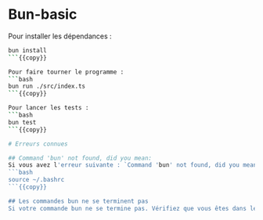 # Bun-basic

Pour installer les dépendances :
```bash
bun install
```{{copy}}

Pour faire tourner le programme :
```bash
bun run ./src/index.ts
```{{copy}}

Pour lancer les tests : 
```bash
bun test
```{{copy}}

# Erreurs connues 

## Command 'bun' not found, did you mean:
Si vous avez l'erreur suivante : `Command 'bun' not found, did you mean:`, éxécutez : 
```bash
source ~/.bashrc
```{{copy}}

## Les commandes bun ne se terminent pas
Si votre commande bun ne se termine pas. Vérifiez que vous êtes dans le bon dossier. 